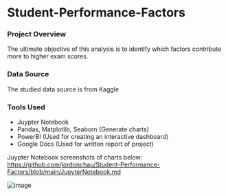 # Student-Performance-Factors

### Project Overview

The ultimate objective of this analysis is to identify which factors contribute more to higher exam scores.

### Data Source

The studied data source is from Kaggle

### Tools Used

- Juypter Notebook
- Pandas, Matplotlib, Seaborn (Generate charts)
- PowerBI (Used for creating an interactive dashboard)
- Google Docs (Used for written report of project)

Juypter Notebook screenshots of charts below:
https://github.com/jordonchau/Student-Performance-Factors/blob/main/JupyterNotebook.md



![image](https://github.com/user-attachments/assets/26431f69-7ee1-4f81-b903-8920c23dc3eb)
